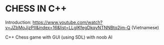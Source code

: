 # CHESS IN C++
Introduction: https://www.youtube.com/watch?v=JZbMoJjzPlI&index=16&list=LLglKfegDkqyNTNNBtq2jm-Q (Vietnamese)

C++ Chess game with GUI (using SDL)
with noob AI
